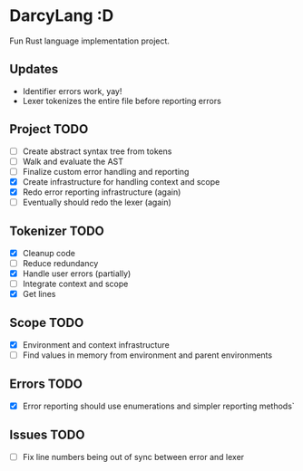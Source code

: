 # DarcyLang :D
Fun Rust language implementation project.

## Updates
- Identifier errors work, yay!
- Lexer tokenizes the entire file before reporting errors

## Project TODO
- [ ] Create abstract syntax tree from tokens
- [ ] Walk and evaluate the AST
- [ ] Finalize custom error handling and reporting
- [x] Create infrastructure for handling context and scope
- [x] Redo error reporting infrastructure (again)
- [ ] Eventually should redo the lexer (again)

## Tokenizer TODO
- [x] Cleanup code
- [ ] Reduce redundancy
- [x] Handle user errors (partially)
- [ ] Integrate context and scope
- [x] Get lines

## Scope TODO
- [x] Environment and context infrastructure
- [ ] Find values in memory from environment and parent environments 

## Errors TODO
- [x] Error reporting should use enumerations and simpler reporting methods`

## Issues TODO
- [ ] Fix line numbers being out of sync between error and lexer

